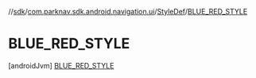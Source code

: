 //[sdk](../../../../index.md)/[com.parknav.sdk.android.navigation.ui](../../index.md)/[StyleDef](../index.md)/[BLUE_RED_STYLE](index.md)



# BLUE_RED_STYLE  
 [androidJvm] [BLUE_RED_STYLE](index.md)  
   

